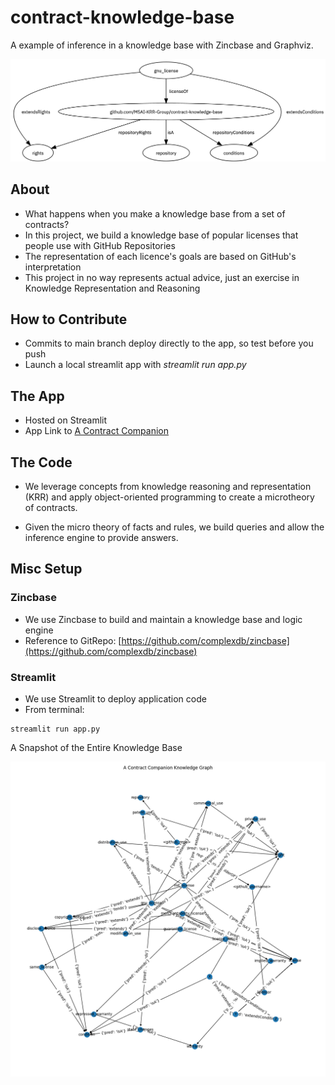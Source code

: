 # contract-knowledge-base

A example of inference in a knowledge base with Zincbase and Graphviz.

![KB_repo](https://github.com/MSAI-KRR-Group/contract-knowledge-base/blob/main/kb_repo.png)

## About

* What happens when you make a knowledge base from a set of contracts?
* In this project, we build a knowledge base of popular licenses that people use with GitHub Repositories
* The representation of each licence's goals are based on GitHub's interpretation
* This project in no way represents actual advice, just an exercise in Knowledge Representation and Reasoning

## How to Contribute

* Commits to main branch deploy directly to the app, so test before you push
* Launch a local streamlit app with *streamlit run app.py*

## The App

* Hosted on Streamlit
* App Link to [A Contract Companion](https://share.streamlit.io/msai-krr-group/contract-knowledge-base/main/app.py)

## The Code

* We leverage concepts from knowledge reasoning and representation (KRR) and apply object-oriented programming to create a microtheory of contracts. 

* Given the micro theory of facts and rules, we build queries and allow the inference engine to provide answers.  

## Misc Setup

### Zincbase

* We use Zincbase to build and maintain a knowledge base and logic engine
* Reference to GitRepo: [https://github.com/complexdb/zincbase](https://github.com/complexdb/zincbase)

### Streamlit

* We use Streamlit to deploy application code
* From terminal:

```terminal
streamlit run app.py
```

A Snapshot of the Entire Knowledge Base

![KB](https://github.com/MSAI-KRR-Group/contract-knowledge-base/blob/main/kb_graph.png)

